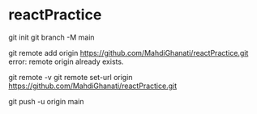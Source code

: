 # reactPractice

git init
git branch -M main

git remote add origin https://github.com/MahdiGhanati/reactPractice.git
error: remote origin already exists.

git remote -v
git remote set-url origin https://github.com/MahdiGhanati/reactPractice.git

git push -u origin main



